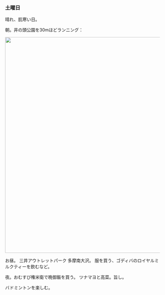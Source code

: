 ### 土曜日

晴れ、肌寒い日。

朝。井の頭公園を30mほどランニング：

<img src="https://i.imgur.com/g9Fwg8V.jpg" width="700">

お昼。
三井アウトレットパーク 多摩南大沢。
服を買う、ゴディバのロイヤルミルクティーを飲むなど。

夜。おむすび権米衛で晩御飯を買う。
ツナマヨと高菜。旨し。

バドミントンを楽しむ。